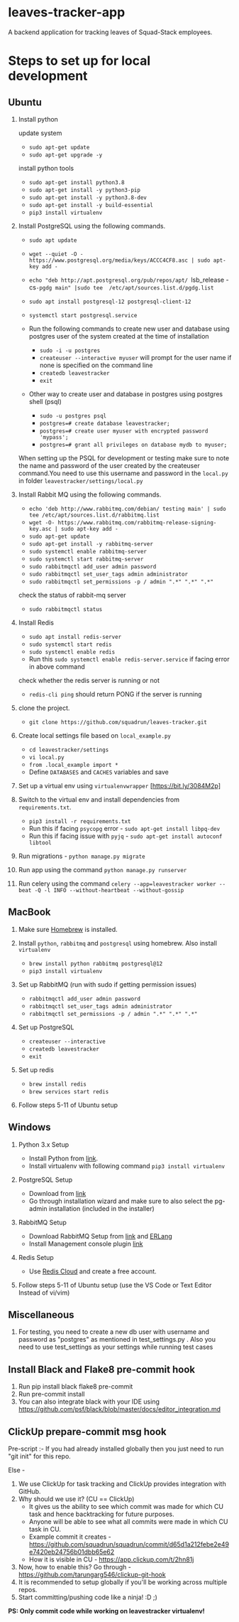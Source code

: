 # leaves-tracker-app
A backend application for tracking leaves of Squad-Stack employees.

# Steps to set up for local development

## Ubuntu
1. Install python

    update system
    - `sudo apt-get update`
    - `sudo apt-get upgrade -y`

    install python tools
    - `sudo apt-get install python3.8`
    - `sudo apt-get install -y python3-pip`
    - `sudo apt-get install -y python3.8-dev`
    - `sudo apt-get install -y build-essential`
    - `pip3 install virtualenv`

2. Install PostgreSQL using the following commands.
    - `sudo apt update`
    - `wget --quiet -O - https://www.postgresql.org/media/keys/ACCC4CF8.asc | sudo apt-key add -`
    - `echo "deb http://apt.postgresql.org/pub/repos/apt/ `lsb_release -cs`-pgdg main" |sudo tee  /etc/apt/sources.list.d/pgdg.list`
    - `sudo apt install postgresql-12 postgresql-client-12`
    - `systemctl start postgresql.service`

    - Run the following commands to create new user and database using postgres user of the system created at the time of installation
        - `sudo -i -u postgres`
        - `createuser --interactive myuser` will prompt for the user name if none is specified on the command line
        - `createdb leavestracker`
        - `exit`

    - Other way to create user and database in postgres using postgres shell (psql)
        - `sudo -u postgres psql`
        - `postgres=# create database leavestracker;`
        - `postgres=# create user myuser with encrypted password 'mypass';`
        - `postgres=# grant all privileges on database mydb to myuser;`


    When setting up the PSQL for development or testing make sure to note the name and
    password of the user created by the createuser command.You need to use this username and password
    in the `local.py` in folder `leavestracker/settings/local.py`


3. Install Rabbit MQ using the following commands.

    - `echo 'deb http://www.rabbitmq.com/debian/ testing main' | sudo tee /etc/apt/sources.list.d/rabbitmq.list`
    - `wget -O- https://www.rabbitmq.com/rabbitmq-release-signing-key.asc | sudo apt-key add -`
    - `sudo apt-get update`
    - `sudo apt-get install -y rabbitmq-server`
    - `sudo systemctl enable rabbitmq-server`
    - `sudo systemctl start rabbitmq-server`
    - `sudo rabbitmqctl add_user admin password`
    - `sudo rabbitmqctl set_user_tags admin administrator`
    - `sudo rabbitmqctl set_permissions -p / admin ".*" ".*" ".*"`

    check the status of rabbit-mq server

    - `sudo rabbitmqctl status`

4. Install Redis

    - `sudo apt install redis-server`
    - `sudo systemctl start redis`
    - `sudo systemctl enable redis`
    - Run this `sudo systemctl enable redis-server.service` if facing error in above command


    check whether the redis server is running or not

    - `redis-cli ping` should return PONG if the server is running


5. clone the project.

    - `git clone https://github.com/squadrun/leaves-tracker.git`

6. Create local settings file based on `local_example.py`

    - `cd leavestracker/settings`
    - `vi local.py`
    - `from .local_example import *`
    - Define `DATABASES` and `CACHES` variables and save

7. Set up a virtual env using `virtualenvwrapper` [https://bit.ly/3084M2p]

8. Switch to the virtual env and install dependencies from `requirements.txt`.

    - `pip3 install -r requirements.txt`
    - Run this if facing `psycopg` error - `sudo apt-get install libpq-dev`
    - Run this if facing issue with `pyjq` - `sudo apt-get install autoconf libtool`

9. Run migrations - `python manage.py migrate`

10. Run app using the command `python manage.py runserver`

11. Run celery using the command `celery --app=leavestracker worker --beat -Q -l INFO --without-heartbeat --without-gossip`

## MacBook

1. Make sure [Homebrew](https://brew.sh/) is installed.

2. Install `python`, `rabbitmq` and `postgresql` using homebrew. Also install `virtualenv`

    - `brew install python rabbitmq postgresql@12`
    - `pip3 install virtualenv`

3. Set up RabbitMQ (run with sudo if getting permission issues)

    - `rabbitmqctl add_user admin password`
    - `rabbitmqctl set_user_tags admin administrator`
    - `rabbitmqctl set_permissions -p / admin ".*" ".*" ".*"`

3. Set up PostgreSQL

    - `createuser --interactive`
    - `createdb leavestracker`
    - `exit`

4. Set up redis

    - `brew install redis`
    - `brew services start redis`

5. Follow steps 5-11 of Ubuntu setup

## Windows 

1. Python 3.x Setup 
   - Install Python from [link](https://www.python.org/downloads/).
   - Install virtualenv with following command `pip3 install virtualenv`
   
2. PostgreSQL Setup
   - Download from [link](https://www.enterprisedb.com/downloads/postgres-postgresql-downloads)
   - Go through installation wizard and make sure to also select the pg-admin installation (included in the installer)
3. RabbitMQ Setup 
   - Download RabbitMQ Setup from [link](https://www.rabbitmq.com/install-windows.html#installer) and [ERLang](https://erlang.org/download/otp_versions_tree.html)
   - Install Management console plugin [link](https://www.rabbitmq.com/management.html)
   
4. Redis Setup
   - Use [Redis Cloud](https://redis.com/redis-enterprise-cloud/pricing) and create a free account.

5. Follow steps 5-11 of Ubuntu setup (use the VS Code or Text Editor Instead of vi/vim)

## Miscellaneous
1. For testing, you need to create a new db user with username and password as "postgres" as mentioned in test_settings.py . Also you need to use test_settings as your settings while running test cases

## Install Black and Flake8 pre-commit hook
1. Run pip install black flake8 pre-commit
2. Run pre-commit install
3. You can also integrate black with your IDE using https://github.com/psf/black/blob/master/docs/editor_integration.md

## ClickUp prepare-commit msg hook
Pre-script :- If you had already installed globally then you just need to run "git init" for this repo.

Else -
1. We use ClickUp for task tracking and ClickUp provides integration with GitHub.
2. Why should we use it? (CU == ClickUp)
    - It gives us the ability to see which commit was made for which CU task and hence backtracking for future purposes.
    - Anyone will be able to see what all commits were made in which CU task in CU.
    - Example commit it creates - https://github.com/squadrun/squadrun/commit/d65d1a212febe2e49e7420eb24756b01dbb65e62
    - How it is visible in CU - https://app.clickup.com/t/2hn81j
3. Now, how to enable this? Go through - https://github.com/tarungarg546/clickup-git-hook
4. It is recommended to setup globally if you'll be working across multiple repos.
5. Start committing/pushing code like a ninja! :D ;)

**PS: Only commit code while working on leavestracker virtualenv!**

